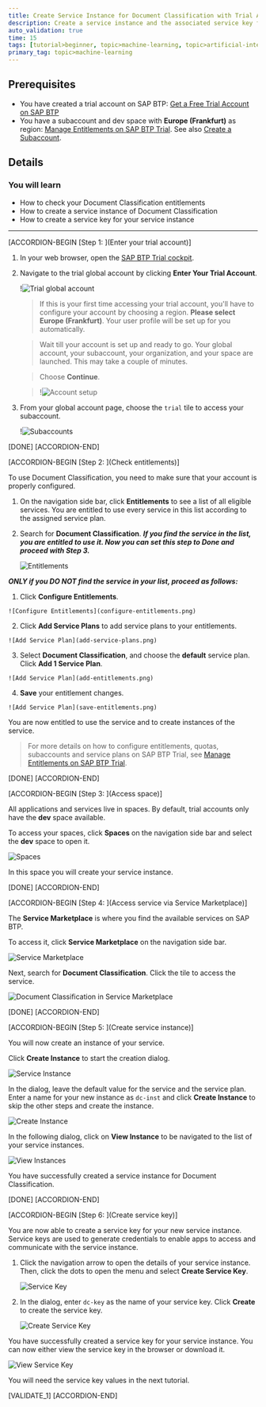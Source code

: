 ```yaml
---
title: Create Service Instance for Document Classification with Trial Account
description: Create a service instance and the associated service key for Document Classification, one of the SAP AI Business Services, using SAP Business Technology Platform (SAP BTP) Trial.
auto_validation: true
time: 15
tags: [tutorial>beginner, topic>machine-learning, topic>artificial-intelligence, topic>cloud, products>sap-cloud-platform, products>sap-ai-business-services, products>document-classification]
primary_tag: topic>machine-learning
---
```


## Prerequisites
- You have created a trial account on SAP BTP: [Get a Free Trial Account on SAP BTP](hcp-create-trial-account)
- You have a subaccount and dev space with **Europe (Frankfurt)** as region: [Manage Entitlements on SAP BTP Trial](cp-trial-entitlements). See also [Create a Subaccount](https://help.sap.com/viewer/65de2977205c403bbc107264b8eccf4b/Cloud/en-US/261ba9ca868f469baf64c22257324a75.html).

## Details
### You will learn
  - How to check your Document Classification entitlements
  - How to create a service instance of Document Classification
  - How to create a service key for your service instance
---

[ACCORDION-BEGIN [Step 1: ](Enter your trial account)]

1. In your web browser, open the [SAP BTP Trial cockpit](https://cockpit.hanatrial.ondemand.com/).

2. Navigate to the trial global account by clicking **Enter Your Trial Account**.

    !![Trial global account](01_Foundation20Onboarding_Home.png)

    >If this is your first time accessing your trial account, you'll have to configure your account by choosing a region. **Please select Europe (Frankfurt)**. Your user profile will be set up for you automatically.

    >Wait till your account is set up and ready to go. Your global account, your subaccount, your organization, and your space are launched. This may take a couple of minutes.

    >Choose **Continue**.

    >!![Account setup](02_Foundation20Onboarding_Processing.png)

3. From your global account page, choose the `trial` tile to access your subaccount.

    !![Subaccounts](enter-trial-account.png)

[DONE]
[ACCORDION-END]


[ACCORDION-BEGIN [Step 2: ](Check entitlements)]

To use Document Classification, you need to make sure that your account is properly configured.

1. On the navigation side bar, click **Entitlements** to see a list of all eligible services. You are entitled to use every service in this list according to the assigned service plan.

2. Search for **Document Classification**. ***If you find the service in the list, you are entitled to use it. Now you can set this step to **Done** and proceed with Step 3.***

    ![Entitlements](check-entitlements.png)

***ONLY if you DO NOT find the service in your list, proceed as follows:***

  1. Click **Configure Entitlements**.

    ![Configure Entitlements](configure-entitlements.png)

  2. Click **Add Service Plans** to add service plans to your entitlements.

    ![Add Service Plan](add-service-plans.png)

  3. Select **Document Classification**, and choose the **default** service plan. Click **Add 1 Service Plan**.

    ![Add Service Plan](add-entitlements.png)

  4. **Save** your entitlement changes.

    ![Add Service Plan](save-entitlements.png)

You are now entitled to use the service and to create instances of the service.

>For more details on how to configure entitlements, quotas, subaccounts and service plans on SAP BTP Trial, see [Manage Entitlements on SAP BTP Trial](cp-trial-entitlements).

[DONE]
[ACCORDION-END]


[ACCORDION-BEGIN [Step 3: ](Access space)]

All applications and services live in spaces. By default, trial accounts only have the **dev** space available.

To access your spaces, click **Spaces** on the navigation side bar and select the **dev** space to open it.

![Spaces](access-space.png)

In this space you will create your service instance.

[DONE]
[ACCORDION-END]


[ACCORDION-BEGIN [Step 4: ](Access service via Service Marketplace)]

The **Service Marketplace** is where you find the available services on SAP BTP.

To access it, click **Service Marketplace** on the navigation side bar.

![Service Marketplace](access-service-marketplace.png)

Next, search for **Document Classification**. Click the tile to access the service.

![Document Classification in Service Marketplace](access-dc.png)

[DONE]
[ACCORDION-END]


[ACCORDION-BEGIN [Step 5: ](Create service instance)]

You will now create an instance of your service.

Click **Create Instance** to start the creation dialog.

![Service Instance](create-instance.png)

In the dialog, leave the default value for the service and the service plan. Enter a name for your new instance as `dc-inst` and click **Create Instance** to skip the other steps and create the instance.

![Create Instance](create-instance-dialog.png)

In the following dialog, click on **View Instance** to be navigated to the list of your service instances.

![View Instances](view-instances.png)

You have successfully created a service instance for Document Classification.

[DONE]
[ACCORDION-END]


[ACCORDION-BEGIN [Step 6: ](Create service key)]

You are now able to create a service key for your new service instance. Service keys are used to generate credentials to enable apps to access and communicate with the service instance.

  1. Click the navigation arrow to open the details of your service instance. Then, click the dots to open the menu and select **Create Service Key**.

      ![Service Key](create-service-keys.png)

  2. In the dialog, enter `dc-key` as the name of your service key. Click **Create** to create the service key.

      ![Create Service Key](create-service-key-name.png)

You have successfully created a service key for your service instance. You can now either view the service key in the browser or download it.

![View Service Key](view-service-key.png)

You will need the service key values in the next tutorial.

[VALIDATE_1]
[ACCORDION-END]

